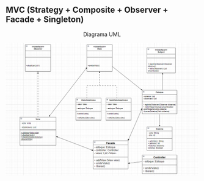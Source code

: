 <h2> MVC (Strategy + Composite + Observer + Facade + Singleton) </h2>
<div align="center"> 
    <p> Diagrama UML</p>
    <img src="DiagramaClasses/mvc3.png">
</div>